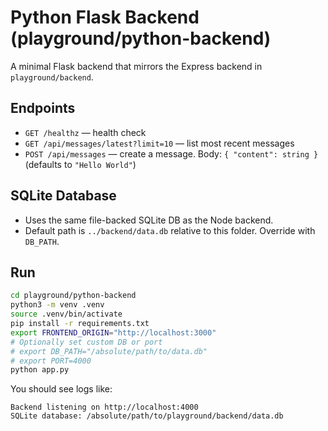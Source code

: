 # Python Flask Backend (playground/python-backend)

A minimal Flask backend that mirrors the Express backend in `playground/backend`.

## Endpoints
- `GET /healthz` — health check
- `GET /api/messages/latest?limit=10` — list most recent messages
- `POST /api/messages` — create a message. Body: `{ "content": string }` (defaults to `"Hello World"`)

## SQLite Database
- Uses the same file-backed SQLite DB as the Node backend.
- Default path is `../backend/data.db` relative to this folder. Override with `DB_PATH`.

## Run
```bash
cd playground/python-backend
python3 -m venv .venv
source .venv/bin/activate
pip install -r requirements.txt
export FRONTEND_ORIGIN="http://localhost:3000"
# Optionally set custom DB or port
# export DB_PATH="/absolute/path/to/data.db"
# export PORT=4000
python app.py
```

You should see logs like:
```
Backend listening on http://localhost:4000
SQLite database: /absolute/path/to/playground/backend/data.db
```

